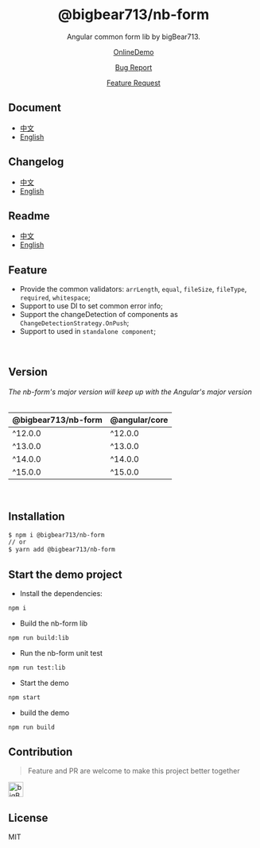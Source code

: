 <div align="center">

# @bigbear713/nb-form

Angular common form lib by bigBear713.

[OnlineDemo](https://bigBear713.github.io/nb-form/)

[Bug Report](https://github.com/bigBear713/nb-form/issues)

[Feature Request](https://github.com/bigBear713/nb-form/issues)

</div>

## Document
- [中文](https://github.com/bigBear713/nb-form/blob/master/projects/nb-form/README.CN.md "文档 - 中文")
- [English](https://github.com/bigBear713/nb-form/blob/master/projects/nb-form/README.md "Document - English")

## Changelog
- [中文](https://github.com/bigBear713/nb-form/blob/master/CHANGELOG.CN.md "更新日志 - 中文")
- [English](https://github.com/bigBear713/nb-form/blob/master/CHANGELOG.md "Changelog - English")

## Readme
- [中文](https://github.com/bigBear713/nb-form/blob/master/README.CN.md "文档 - 中文")
- [English](https://github.com/bigBear713/nb-form/blob/master/README.md "Document - English")

## Feature
- Provide the common validators: `arrLength`, `equal`, `fileSize`, `fileType`, `required`, `whitespace`;
- Support to use DI to set common error info;
- Support the changeDetection of components as `ChangeDetectionStrategy.OnPush`;
- Support to used in `standalone component`;

<br>

## Version
###### The nb-form's major version will keep up with the Angular's major version
| @bigbear713/nb-form | @angular/core |
| ---                   | ---           |
| ^12.0.0               | ^12.0.0       |
| ^13.0.0               | ^13.0.0       |
| ^14.0.0               | ^14.0.0       |
| ^15.0.0               | ^15.0.0       |

<br>

## Installation
```bash
$ npm i @bigbear713/nb-form
// or
$ yarn add @bigbear713/nb-form
```

## Start the demo project
- Install the dependencies:
```bash
npm i
```

- Build the nb-form lib
```bash
npm run build:lib
```

- Run the nb-form unit test
```bash
npm run test:lib
```

- Start the demo
```bash
npm start
```

- build the demo
```bash
npm run build
```

## Contribution
> Feature and PR are welcome to make this project better together

<a href="https://github.com/bigBear713" target="_blank"><img src="https://avatars.githubusercontent.com/u/12368900?v=4" alt="bigBear713" width="30px" height="30px"></a>

## License
MIT
